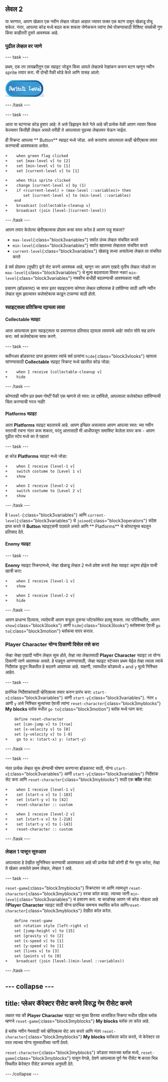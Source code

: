 ## लेवल 2

या चरणात, आपण खेळात एक नवीन लेव्हल जोडत आहात ज्यावर फक्त एक बटण दाबून खेळाडू पोचू शकेल. नंतर, आपल्या कोड मध्ये बदल करू शकता जेणेकरून त्यांना तेथे पोचण्यासाठी विशिष्ट संख्येची गुण किंवा काहीतरी दुसरे आवश्यक आहे.

### पुढील लेव्हल वर जाणे

\--- task \---

प्रथम, एक तर लायब्ररीतून एक स्प्राइट जोडून किंवा आपले लेव्हलचे रेखांकन करून बटण म्हणून नवीन sprite तयार करा. मी दोन्ही पैकी थोडे केले आणि यासह आलो:

![लेव्हल स्विच करण्यासाठी button sprite](images/levelButton.png)

\--- /task \---

\--- task \---

आता या बटणाचा कोड हुशार आहे: ते असे डिझाइन केले गेले आहे की प्रत्येक वेळी आपण त्यावर क्लिक केल्यावर कितीही लेव्हल असले तरीही ते आपल्याला पुढच्या लेव्हलवर घेऊन जाईल.

ही स्क्रिप्ट आपल्या ** Button** स्प्राइट मध्ये जोडा. असे करतांना आपल्याला काही व्हेरीएबल्स तयार करण्याची आवश्यकता असेल.

```blocks3
+    when green flag clicked
+    set [max-level v] to [2]
+    set [min-level v] to [1]
+    set [current-level v] to [1]
```

```blocks3
+    when this sprite clicked
+    change [current-level v] by (1)
+    if <(current-level) > (max-level ::variables)> then
        set [current-level v] to (min-level ::variables)
    end
+    broadcast [collectable-cleanup v]
+    broadcast (join [level-](current-level))
```

\--- /task \---

आपण तयार केलेल्या व्हेरीएबल्सचा प्रोग्राम कसा वापर करेल हे आपण पाहू शकता?

+ `max-level`{:class="block3variables"} सर्वात उंच्च लेव्हल संचयित करते
+ `min-level`{:class="block3variables"} सर्वात खालच्या लेव्हलला संचयित करते
+ `current-level`{:class="block3variables"} खेळाडू सध्या असलेल्या लेव्हल ला संचयित करते

हे सर्व प्रोग्रामर \(तुम्ही!\) द्वारे सेट करणे आवश्यक आहे, म्हणून जर आपण एखादे तृतीय लेव्हल जोडले तर `max-level`{:class="block3variables"} चे मूल्य बदलायला विसरु नका! `min-level`{:class="block3variables"} नक्कीच कधीही बदलण्याची आवश्यकता नाही.

प्रसारण (ब्रॉडकास्ट) चा वापर इतर स्प्राइट्सना कोणता लेव्हल दर्शवायचा हे दर्शविण्या साठी आणि नवीन लेव्हल सुरू झाल्यावर कलेक्टेबल्स काढून टाकण्या साठी होतो.

### स्प्राइट्सला प्रतिक्रिया द्यायला लावा

#### **Collectable** स्प्राइट

आता आपल्याला इतर स्प्राइट्सला या प्रसारणाला प्रतिसाद द्यायला लावायचे आहे! सर्वात सोपे सह प्रारंभ करा: सर्व कलेक्टेबल्स साफ करणे.

\--- task \---

क्लीनअप ब्रॉडकास्ट प्राप्त झाल्यावर त्यांचे सर्व प्रत्यांना `hide`{:class="block3vlooks"} व्हायला सांगण्यासाठी **Collectable** स्प्राइट स्क्रिप्ट मध्ये खालील कोड जोडा:

```blocks3
+    when I receive [collectable-cleanup v]
+    hide
```

\--- /task \---

कोणताही नवीन प्रत प्रथम गोष्टीं पैकी एक म्हणजे तो स्वत: ला दर्शवितो, आपल्याला कलेक्टेबल दर्शविण्याची चिंता करण्याची गरज नाही!

#### **Platforms** स्प्राइट

आता **Platforms** स्प्राइट बदलायचे आहे. आपण इच्छित असल्यास आपण आपल्या स्वत: च्या नवीन स्तराची रचना नंतर करू शकता, परंतु आत्तासाठी मी आधीपासून समाविष्ट केलेला वापर करू - आपण पुढील स्टेप मध्ये का ते पहाल!

\--- task \---

हा कोड **Platforms** स्प्राइट मध्ये जोडा:

```blocks3
+    when I receive [level-1 v]
+    switch costume to [Level 1 v]
+    show
```

```blocks3
+    when I receive [level-2 v]
+    switch costume to [Level 2 v]
+    show
```

\--- /task \---

हे `level-`{:class="block3variables"} आणि `current-level`{:class="block3variables"} चे `joined`{:class="block3operators"} संदेश प्राप्त करते जे **Button** स्प्राइट्सनी पाठवले असते आणि ** Platforms** चे कोस्ट्यूम्स बदलून प्रतिसाद देते.

#### **Enemy** स्प्राइट

\--- task \---

**Enemy** स्प्राइट स्क्रिप्टमध्ये, जेव्हा खेळाडू लेव्हल 2 मध्ये प्रवेश करतो तेव्हा स्प्राइट अदृश्य होईल याची खात्री करा:

```blocks3
+    when I receive [level-1 v]
+    show
```

```blocks3
+    when I receive [level-2 v]
+    hide
```

\--- /task \---

आपण प्राधान्य दिल्यास, त्याऐवजी आपण शत्रूला दुसर्‍या प्लॅटफॉर्मवर हलवू शकता. त्या परिस्थितीत, आपण `show`{:class="block3looks"} आणी `hide`{:class="block3looks"} ब्लॉक्सच्या ऐवजी `go to`{:class="block3motion"} ब्लॉकचा वापर कराल.

### **Player Character** योग्य ठिकाणी दिसेल तसे करा

जेव्हा जेव्हा एखादी नवीन लेव्हल सुरू होते, तेव्हा त्या लेव्हलसाठी **Player Character** स्प्राइट ला योग्य ठिकाणी जाणे आवश्यक असते. हे घडवून आणण्यासाठी, जेव्हा स्प्राइट स्टेजवर प्रथम येईल तेव्हा त्याला त्याचे निर्देशांक कुठून मिळतील हे बदलणे आवश्यक आहे. याक्षणी, त्यामधील कोडमध्ये `x` and `y` मूल्ये निश्चित आहेत.

\--- task \---

प्रारंभिक निर्देशांकांसाठी व्हेरिएबल्स तयार करुन प्रारंभ करा: `start-x`{:class="block3variables"} आणी `start-y`{:class="block3variables"}. नंतर `x` आणी `y` असे निश्चित मूल्यांच्या ऐवजी त्यांना `reset-character`{:class="block3myblocks"} **My blocks** ब्लॉक मधील `go to`{:class="block3motion"} ब्लॉक मध्ये प्लग करा:

```blocks3
    define reset-character
    set [can-jump v] to [true]
    set [x-velocity v] to [0]
    set [y-velocity v] to [-0]
+    go to x: (start-x) y: (start-y)
```

\--- /task \---

\--- task \---

नंतर प्रत्येक लेव्हल सुरू होण्याची घोषणा करणाऱ्या ब्रॉडकास्ट साठी, योग्य `start-x`{:class="block3variables"} आणी `start-y`{:class="block3variables"} निर्देशांक सेट करा आणि `reset-character`{:class="block3myblocks"} साठी एक **कॉल** जोडा:

```blocks3
+    when I receive [level-1 v]
+    set [start-x v] to [-183]
+    set [start-y v] to [42]
+    reset-character :: custom
```

```blocks3
+    when I receive [level-2 v]
+    set [start-x v] to [-218]
+    set [start-y v] to [-143]
+    reset-character :: custom
```

\--- /task \---

### लेव्हल 1 पासून सुरुआत

आपल्याला हे देखील सुनिश्चित करण्याची आवश्यकता आहे की प्रत्येक वेळी कोणी ही गेम सुरू करेल, तेव्हा ते खेळत असलेले प्रथम लेव्हल, लेव्हल 1 आहे.

\--- task \---

`reset-game`{:class="block3myblocks"} स्क्रिप्टवर जा आणि त्यामधून `reset-character`{:class="block3myblocks"} वरचा कॉल काढा. त्याच्या जागी `min-level`{:class="block3variables"} चं प्रसारण करा. या कार्डासह आपण जो कोड जोडला आहे ते**Player Character** स्प्राइट साठी योग्य प्रारंभिक समन्वय स्थापित करेल आणि`reset-character`{:class="block3myblocks"} देखील कॉल करेल.

```blocks3
    define reset-game
    set rotation style [left-right v]
    set [jump-height v] to [15]
    set [gravity v] to [2]
    set [x-speed v] to [1]
    set [y-speed v] to [1]
    set [lives v] to [3]
    set [points v] to [0]
+    broadcast (join [level-](min-level ::variables))
```

\--- /task \---

## \--- collapse \---

## title: प्लेअर कॅरेक्टर रीसेट करणे विरुद्ध गेम रीसेट करणे

लक्षात घ्या की **Player Character** स्प्राइट च्या मुख्य हिरव्या ध्वजांकित स्क्रिप्ट मधील पहिला ब्लॉक म्हणजे `reset-game`{:class="block3myblocks"} **My blocks** ब्लॉक ला कॉल आहे.

हे ब्लॉक नवीन गेमसाठी सर्व व्हेरिएबल्स सेट अप करते आणि नंतर `reset-character`{:class="block3myblocks"} **My blocks** ब्लॉकला कॉल करते, जे केरेक्टर ला परत त्याच्या योग्य सुरूवातीच्या जागी ठेवते.

`reset-character`{:class="block3myblocks"} कोडला स्वतःच्या ब्लॉक मध्ये, `reset-game`{:class="block3myblocks"} पासून वेगळे, ठेवणे आपल्याला पूर्ण गेम रीसेट **न** करता भिन्न स्थितीत केरेक्टर रीसेट करण्यास अनुमती देते.

\--- /collapse \---